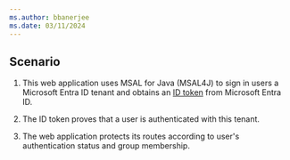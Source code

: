 ```yaml
---
ms.author: bbanerjee
ms.date: 03/11/2024
---
```


## Scenario

1. This web application uses MSAL for Java (MSAL4J) to sign in users a Microsoft Entra ID tenant and obtains an [ID token](/entra/identity-platform/id-tokens) from Microsoft Entra ID.

1. The ID token proves that a user is authenticated with this tenant.

1. The web application protects its routes according to user's authentication status and group membership.
